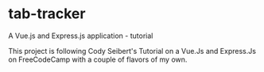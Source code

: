 # tab-tracker
A Vue.js and Express.js application - tutorial

This project is following Cody Seibert's Tutorial on a Vue.Js and Express.Js on FreeCodeCamp with a couple of flavors of my own. 

